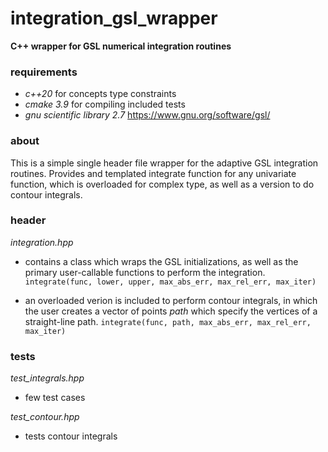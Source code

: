 # integration_gsl_wrapper

**C++ wrapper for GSL numerical integration routines**

### requirements

- *c++20* for concepts type constraints
- *cmake 3.9* for compiling included tests
- *gnu scientific library 2.7* <https://www.gnu.org/software/gsl/>

### about

This is a simple single header file wrapper for the adaptive GSL integration routines. Provides and templated integrate function for any univariate function, which is overloaded for complex type, as well as a version to do contour integrals.

### header

*integration.hpp*
- contains a class which wraps the GSL initializations, as well as the primary user-callable functions to perform the integration.
`integrate(func, lower, upper, max_abs_err, max_rel_err, max_iter)`

- an overloaded verion is included to perform contour integrals, in which the user creates a vector of points *path* which specify the vertices of a straight-line path.
`integrate(func, path, max_abs_err, max_rel_err, max_iter)`

### tests

*test_integrals.hpp*
- few test cases

*test_contour.hpp*
- tests contour integrals